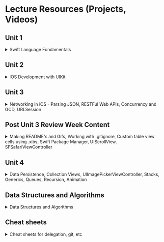 # Lecture Resources (Projects, Videos)

## Unit 1

<details> 
  <summary>Swift Language Fundamentals</summary>

#### In-class Xcode Playgrounds and Projects

1. [Types, Variables and Logic](https://github.com/alexpaul/Pursuit-Core-iOS/blob/master/Unit1/Types-Variables.playground/Contents.swift)   
1. [Control Flow](https://github.com/alexpaul/Pursuit-Core-iOS/blob/master/Unit1/Control-Flow.playground/Contents.swift)    
1. [Loops, Part 1](https://github.com/alexpaul/Pursuit-Core-iOS/blob/master/Unit1/Loops-Part-1.playground/Contents.swift)   
1. [Loops, Part 2](https://github.com/alexpaul/Pursuit-Core-iOS/blob/master/Unit1/Loops-Part-2.playground/Contents.swift)    
1. [Strings, Part 1](https://github.com/alexpaul/Pursuit-Core-iOS/blob/master/Unit1/Strings-Part-1.playground/Contents.swift)   
1. [Strings, Part 2](https://github.com/alexpaul/Pursuit-Core-iOS/blob/master/Unit1/Strings-Part-2.playground/Contents.swift)     
1. [Arrays, Part 1](https://github.com/alexpaul/Pursuit-Core-iOS/blob/master/Unit1/Arrays-Part-1.playground/Contents.swift)   
1. [Arrays, Part 2](https://github.com/alexpaul/Pursuit-Core-iOS/blob/master/Unit1/Arrays-Part-2.playground/Contents.swift)  
1. [Optionals](https://github.com/alexpaul/Pursuit-Core-iOS/blob/master/Unit1/Optionals.playground/Contents.swift)   
1. [Dictionaries](https://github.com/alexpaul/Pursuit-Core-iOS/blob/master/Unit1/Dictionaries.playground/Contents.swift)  
1. [Sets](https://github.com/alexpaul/Pursuit-Core-iOS/blob/master/Unit1/Sets.playground/Contents.swift)   
1. [Functions, Part 1](https://github.com/alexpaul/Pursuit-Core-iOS/blob/master/Unit1/Functions-Part-1.playground/Contents.swift)   
1. [Closures, Part 1](https://github.com/alexpaul/Pursuit-Core-iOS/blob/master/Unit1/Closures-Part-1.playground/Contents.swift)   
1. [Enumerations (Enums), Part 1](https://github.com/alexpaul/Pursuit-Core-iOS/blob/master/Unit1/Enums-Part-1.playground/Contents.swift) 
1. [Enumerations (Enums), Part 2](https://github.com/alexpaul/Pursuit-Core-iOS/blob/master/Unit1/Enums-Part-2.playground/Contents.swift)  
1. [Structs](https://github.com/alexpaul/Pursuit-Core-iOS/blob/master/Unit1/Structs.playground/Contents.swift)   
1. [Classes](https://github.com/alexpaul/Pursuit-Core-iOS/blob/master/Unit1/Classes.playground/Contents.swift)  
1. [Structs and Classes Wrapup](https://github.com/alexpaul/Pursuit-Core-iOS/blob/master/Unit1/Structs-and-Classes-Wrapup.playground/Contents.swift)   
1. [Initialization](https://github.com/alexpaul/Pursuit-Core-iOS/blob/master/Unit1/Initialization.playground/Contents.swift)
1. [Encapsulation](https://gist.github.com/alexpaul/ab4c53b36c1ccfc068a32c45fefbc4a6)    


#### In-class Project Demo 

1. [readline() demo](https://github.com/alexpaul/Pursuit-Core-iOS/blob/master/Unit1/ReadLineDemo/ReadLineDemo/main.swift)    
1. [TriviaGame](https://github.com/alexpaul/TriviaGame)   


#### Questions Review Playgrounds and Projects

1. [Reverse a String, Find the String with the most a's in an Array](https://github.com/alexpaul/Pursuit-Core-iOS/blob/master/Unit1/Questions-Review-10-04-19.playground/Contents.swift)  
1. [Optionals and Dictionary](https://github.com/alexpaul/Pursuit-Core-iOS/blob/master/Unit1/Questions-Review-Optionals-Dictionaries.playground/Contents.swift)   
1. [Sets](https://github.com/alexpaul/Pursuit-Core-iOS/blob/master/Unit1/Questions-Review-Sets.playground/Contents.swift)  
1. [Dictionary and Closures](https://gist.github.com/alexpaul/5403e38feb13e954cb1b58856fda73e5)   
1. [Closures and Implementing a custom map function](https://github.com/alexpaul/Pursuit-Core-iOS/blob/master/Unit1/Questions-Review-Closures-Custom-map.playground/Contents.swift)   
1. [Enums](https://github.com/alexpaul/Pursuit-Core-iOS/blob/master/Unit1/Questions-Review-Enums.playground/Contents.swift) 


#### Lecture Videos

1. [Pushing a Local Repository to Github](https://www.youtube.com/watch?v=UBIULfmEynA&list=PLjdVqs-1R8wG5UCYQzbvAYP0wCEUySPey&index=6&t=4s) 
1. [Types, Variables and Logic](https://www.youtube.com/watch?v=svm8SU1AuFA&list=PLjdVqs-1R8wG5UCYQzbvAYP0wCEUySPey&index=5&t=8s)      
1. [Control flow](https://www.youtube.com/watch?v=zXozLu5jhqE&list=PLjdVqs-1R8wG5UCYQzbvAYP0wCEUySPey&index=4&t=3s)    
1. [Introduction to Optionals](https://www.youtube.com/watch?v=ahviHGF3260&list=PLjdVqs-1R8wG5UCYQzbvAYP0wCEUySPey&index=3&t=6s)       
1. [Loops, Part 1](https://www.youtube.com/watch?v=v79dGoMFmrM&t=1277s)    
1. [Loops, Part 2](https://www.youtube.com/watch?v=kJQJiNpP5Jk&t=663s)    
1. [Strings, Part 1](https://www.youtube.com/watch?v=0ov2jpoIRYw&t=4s)     
1. [Strings, Part 2](https://youtu.be/JKUJ8Ns67s4)   
1. [Arrays, Part 1](https://youtu.be/8EEEruma-lg)  
1. [Arrays, Part 2](https://www.youtube.com/watch?v=SAt0d3Zqqyg&t=40s)    
1. [Optionals](https://www.youtube.com/watch?v=AHegXlW7Lg4&list=PLjdVqs-1R8wG5UCYQzbvAYP0wCEUySPey&index=1)   
1. [Dictionaries](https://www.youtube.com/watch?v=MZVckABm8dI&list=PLjdVqs-1R8wG5UCYQzbvAYP0wCEUySPey&index=2)   
1. [Sets](https://youtu.be/dJWw4jdyd2I)   
1. [Functions, Part 1](https://www.youtube.com/watch?v=bSEw2efBMvU&t=160s)   
1. [Closures, Part 1](https://youtu.be/em5lUr4gh6c)    
1. [Enumerations (Enums), Part 1](https://youtu.be/mo5EogdY1kw)  
1. [Enumerations (Enums), Part 2](https://youtu.be/Wn3o3EdIs0E) 
1. [Structs](https://youtu.be/TJUHqNw7fi4)      
1. [Classes](https://youtu.be/fePinLSpJ_8)    
1. [Structs and Classes Wrap up](https://youtu.be/rmyJy77kBOE)    
1. [Initialization](https://youtu.be/H9_HKtk3i6Q)     


#### Questions Review Videos

1. [Reverse a String, Find the String with the most a's in an Array](https://www.youtube.com/watch?v=KVuEyVMcAx4&t=104s)   
1. [Optionals and Dictionary](https://youtu.be/E3l3w62fXf8)   
1. [Sets](https://www.youtube.com/watch?v=c9D4dxp117k&t=3s)   
1. [Solving algorithms and Pair programming](https://youtu.be/FpDznrg5ZcI)   
1. [Dictionary and Closures](https://youtu.be/OBPWLLiPcZ0)    
1. [Closures and implementing custom map](https://youtu.be/tvxw1kC3750)   
1. [Enums](https://youtu.be/tiDCGx3nm-U)


#### Project Demo Videos 

1. [Using readline() and macOS Command Line Tool to create a Text Adventure app](https://www.youtube.com/watch?v=QXyiVYO56_w&list=PLjdVqs-1R8wG5UCYQzbvAYP0wCEUySPey&index=2&t=2893s)   
1. [TriviaGame, Part 1](https://youtu.be/5QGVZFkQtY0) 
1. [TriviaGame, Part 2](https://youtu.be/JaQRfmf7RF4)   
1. [TriviaGame, Part 3](https://youtu.be/J-tvDMz5ZiM)   
1. [TriviaGame, Part 4](https://youtu.be/SePUzHKbqrw)   

#### Labs 

1. Daily labs on Swift Fundamental Topics
1. Text-Based Adventure 
1. Hangman CLI 
1. Calculator CLI 


#### Lab Assignment Overview Videos

1. [Hangman Commmand-line macOS application](https://www.youtube.com/watch?v=8fIK_q6EGcY)   
1. [Calculator Command-line macOS application](https://youtu.be/Ozy8WHpRLoE)   

#### Swift Lightning Round Videos 

1. [Using CharacterSet - CharacterSet is great when you are looking for a particular set of characters](https://youtu.be/x_yzKLPa2L0)  
1. [Creating the alphabets using UnicodeScaler and Range](https://www.youtube.com/watch?v=_uPqpa969Ds&t=94s)   
1. [Unwrapping optionals using guard in functions](https://www.youtube.com/watch?v=8AzVFhsNIvQ&t=41s)   

</details> 

## Unit 2
<details> 
  <summary>iOS Development with UIKit</summary>

#### In-class Xcode Projects and Playgrounds

1. [Introduction to iOS Development with UIKit - MyFirstApp](https://github.com/alexpaul/MyFirstApp) 
1. [Recipes app using MVC Architecture](https://github.com/alexpaul/Recipes-Intro-To-MVC-Architecture) 
1. [Protocols](https://github.com/alexpaul/Pursuit-Core-iOS/blob/master/Unit2/Protocols.playground/Contents.swift)   
1. [Delegation with UITextField - GuessingGame](https://github.com/alexpaul/GuessingGame)   
1. [Big O Notation](https://github.com/alexpaul/Pursuit-Core-iOS/blob/master/Unit2/Big-O-Notation.playground/Contents.swift)
1. [Autolayout](https://github.com/alexpaul/Autolayout)  
1. [App Life Cycle and UIControls](https://github.com/alexpaul/AppLifeCycle-UIControls)   
1. [TableViews, basic built-in cell, table view sections, UITabBarController](https://github.com/alexpaul/TableViews)   
1. [DatePicker, Date, Unwind Segue](https://github.com/alexpaul/DatePicker) 
1. [FellowCountries - Resizing cells, Custom cells, Dynamic type](https://github.com/alexpaul/FellowCountries)   
1. [ZooAnimals - Custom cells using the Storyboard Scene](https://github.com/alexpaul/ZooAnimals) 
1. [Scheduler Version 1 - Modifying (insert, delete, reorder) table view rows](https://github.com/alexpaul/Scheduler)   


#### Lecture Videos

1. [Introduction to iOS Development with UIKit](https://youtu.be/KaTUb8-UuT4)  
1. [Introduction to MVC Architecture](https://youtu.be/mP1VV5uNJkE)  
1. [Protocols](https://youtu.be/A_2GhR1GEt0)   
1. [Delegation through UITextField](https://youtu.be/KoDEl5nWT00)   
1. [Big O Notation](https://youtu.be/b9AvLEFihFw)  
1. [Autolayout, Part 1](https://youtu.be/VETNb_Auvwc)    
1. [Autolayout, Part 2](https://youtu.be/Uel4zvcntzc)    
1. [Autolayout, Part 3](https://youtu.be/OEY66TwOBJg)    
1. [App Life Cycle Methods and UIControls in UIKit, Part 1](https://youtu.be/stqGtoNubRM)    
1. [App Life Cycle Methods and UIControls in UIKit, Part 2](https://youtu.be/oFEJvMtUQvw)    
1. [App Life Cycle Methods and UIControls in UIKit, Part 3](https://youtu.be/-p2vgQvrj80)    
1. [Autolayout, Part 4: Size Classes](https://youtu.be/sow7DKepmp8)   
1. [Introduction to UITableView](https://youtu.be/QVU6Va49ln0)   
1. [UITableView Sections, Part 1](https://youtu.be/E7pBJMd_N6w)   
1. [UITableView Sections, Part 2](https://youtu.be/tc8l3YlbUho)   
1. [UITableView Sections, Part 3](https://youtu.be/JtwzkbE8zKY)   
1. [DatePicker, Date, Unwind Segue, Part 1](https://youtu.be/VXEHsZ1lH3Q)   
1. [DatePicker, Date, Unwind Segue, Part 2](https://youtu.be/thUCqyEBdaY)   
1. [DatePicker, Date, Unwind Segue, Part 3](https://youtu.be/aAxjJtQb9HQ)   
1. [FellowCountries - Resizing cells, Custom cells, Dynamic type, Part 1](https://youtu.be/mm2_oiDO4ho)   
1. [FellowCountries - Resizing cells, Custom cells, Dynamic type, Part 2](https://youtu.be/mEwUE8n9hxo) 
1. [ZooAnimals - Custom cells using the Storyboard Scene, Part 1](https://youtu.be/h7zd-CkkboE)   
1. [ZooAnimals - Custom cells using the Storyboard Scene, Part 2](https://youtu.be/qeuRwAwxf7g)   
1. [ZooAnimals - Custom cells using the Storyboard Scene, Part 3](https://youtu.be/X42NxKZjuq8)   
1. [ZooAnimals - Custom cells using the Storyboard Scene, Part 4](https://youtu.be/LuK8cL5rN1g)   
1. [Scheduler, Version 1 - Modifying (insert, delete, reorder) table view rows, Part 1](https://youtu.be/aJ76odkYIsk)   
1. [Scheduler, Version 1 - Modifying (insert, delete, reorder) table view rows, Part 2](https://youtu.be/OeSXWkT-PFc)  
1. [Scheduler, Version 1 - Modifying (insert, delete, reorder) table view rows, Part 3](https://youtu.be/zax9E67kkPU)    

#### Supplementary Projects 

1. [UpdatingFont - using unwind segue to pass data back from a view controller and prepare(for segue: ) to pass data forward to a view controller](https://github.com/alexpaul/UpdatingFont)   



#### Github Videos

1. [Creating and pushing a Github project from Xcode](https://youtu.be/KzwLzE1dvh0) 

#### Labs 

1. Three Card Monte
1. ColorGuessingGame 
1. TextTwist - UITextField, UITextFieldDelegate
1. TicTacToe
1. Autolayout-Lab
1. CardGenerator - UIControls, e.g UIStepper, UISegmentedConrol
1. TableView-Sections-Lab 
1. Multiple-MVC-Lab (segue and pass data between view controllers)  
1. ZooAnimals - custom cells, subclassing UITableViewCell, push segue
1. Game of Thrones - table view sections, push segue
1. UpdatingFont - using unwind segue to update the cell label fonts of a previous view controller), modal presentation segue
1. GroceryList - editing table view rows (insert, delete, reoder) in a sectioned table view, modal presentation segue


#### Lab Assignment Overview Videos

1. [Tic Tac Toe](https://youtu.be/0Se5rK5VOJE)  
1. [Hangman iOS app](https://youtu.be/1QwnrOIis3M)   


</details> 

## Unit 3
<details> 
  <summary>Networking in iOS - Parsing JSON, RESTFul Web APIs, Concurrency and GCD, URLSession</summary>

#### In-class Xcode Projects and Playgrounds

1. [Introduction to the Internet and JSON Parsing in Playgrounds](https://github.com/alexpaul/Lecture-Resources/blob/master/Unit3/JSONParsing.playground/Contents.swift)   
1. [TopStories - Parsing Local JSON from the App Bundle](https://github.com/alexpaul/TopStories)
1. [ChallengeCalculator - Introduction to Unit Testing, XCTest](https://github.com/alexpaul/ChallengeCalculator)  
1. [RandomUserApp - Test-driven development (TDD)](https://github.com/alexpaul/RandomUserApp)  
1. [Using URLSession to fetch Web Data](https://github.com/alexpaul/Jokes)   
1. [Introduction to Concurrency and Grand Central Dispatch](https://github.com/alexpaul/Concurrency) 
1. [URLSession Wrapper - NetworkHelper](https://github.com/alexpaul/NetworkHelper)  
1. [ARC - Memory Management](https://github.com/alexpaul/ARC-Memory-Management)  
1. [AstronomyPhotos - Image handling in cells](https://github.com/alexpaul/AstronomyPhotos)  
1. [RecipeSearch - API Authentication using API Keys](https://github.com/alexpaul/RecipeSearch-Using-Basic-Auth)
1. [LabQuestions - Making POST Requests (Uploading Data to a Web API)](https://github.com/alexpaul/LabQuestions)   


#### Lecture Videos

1. [Introduction to the Internet and JSON Parsing in Playgrounds - Part 1](https://youtu.be/eHyWf8mYMbs)   
1. [Introduction to the Internet and JSON Parsing in Playgrounds - Part 2](https://youtu.be/baFEobo86Ak)   
1. [Parsing Local JSON from the App Bundle - Part 1](https://youtu.be/6_ecnDOel2Y)   
1. [Parsing Local JSON from the App Bundle - Part 2](https://youtu.be/5tFV5TNsZPY)  
1. [UISearchBar, UISearchBarDelegate - Part 1](https://youtu.be/h9DUXXIyjSA)  
1. [UISearchBar, UISearchBarDelegate - Part 2](https://youtu.be/woDus88iOxg)  
1. [Fetching an Image with a given URL, URLSession, Result type, Escaping Closures, GCD](https://youtu.be/BwSEyT-bMyY)   
1. [Introduction to Unit Testing - Part 1](https://youtu.be/iRYa_Md-Ofg)   
1. [Introduction to Unit Testing - Part 2](https://youtu.be/QvrZDclVUmU)   
1. [Test Driven Development (TDD)](https://youtu.be/eRdt-RMNpcY)   
1. [TDD and Parsing a Heterogeneous JSON data type](https://youtu.be/BjQwvBTGG-g)  
1. [Using URLSession to fetch Web Data](https://youtu.be/cFlm0l4gBIU)   
1. [Introduction to Concurrency and Grand Central Dispatch](https://youtu.be/Qy40OXUMtmc)   
1. [URLSession Wrapper - NetworkHelper - Part 1](https://youtu.be/F4VZdjWQl7w)   
1. [URLSession Wrapper - NetworkHelper - Part 2](https://youtu.be/QvrZDclVUmU)   
1. [ARC - Memory Management](https://youtu.be/Kk8eHndccUk)  
1. [Image handling in cells - Part 1](https://youtu.be/5PNW4iuzMf8) 
1. [Image handling in cells - Part 2](https://youtu.be/7FG9LTeKC18) 
1. [API Authentication using API Keys - Part 1](https://youtu.be/SLTzuszHKWk)
1. [API Authentication using API Keys - Part 2](https://youtu.be/ddW4NVOSyk8)
1. [API Authentication using API Keys - Part 3](https://youtu.be/jtqgLYjknJc)  
1. [API Authentication using API Keys - Part 4](https://youtu.be/vshVRwVqWWk)  
1. [Making POST Requests (Uploading Data to a Web API) - Part 1](https://youtu.be/jc3di3HihQk)  
1. [Making POST Requests (Uploading Data to a Web API) - Part 2](https://youtu.be/-k6rHv7Icoo)
1. [Making POST Requests (Uploading Data to a Web API) - Part 3](https://youtu.be/p7Gna9-ZmR4)
1. [Making POST Requests (Uploading Data to a Web API) - Part 4](https://youtu.be/n5V8n_K_nUk)
1. [Making POST Requests (Uploading Data to a Web API) - Part 5](https://youtu.be/753z1SnlKeM)
1. [Making POST Requests (Uploading Data to a Web API) - Part 6](https://youtu.be/OTg3kSyZ34o)
1. [Making POST Requests (Uploading Data to a Web API) - Part 7](https://youtu.be/eciU06eTQrM)
1. [Making POST Requests (Uploading Data to a Web API) - Part 8](https://youtu.be/kzdIf9GIAik)




#### Labs 

1. Parsing JSON - Weather, Color, Random User API
1. SongsSearchBar
1. Introduction to Unit Testing Lab - Jokes API, Star Wars API, Trivia API
1. StocksPeople 
1. Concurrency - Country list, flag, Exchange rates, Weather
1. Image and Error Handling - Comic viewer, Pokemon cards, Random user
1. Comic 
1. Making GET requests - Shows, Episodes
1. Airtable - Project tracker Projects
1. Podcast search and favorites

</details> 

## Post Unit 3 Review Week Content
<details> 
  <summary>Making README's and Gifs, Working with .gitignore, Custom table view cells using .xibs, Swift Package Manager, UIScrollView, SFSafariViewController</summary> 
  
#### Lecture Videos
1. [Making README's and Gifs](https://youtu.be/4dEnCEjY9a8)
1. [Working with .gitignore](https://youtu.be/eg3EjLLJyPI)
1. [Custom table view cells using xibs](https://youtu.be/akXOYV0_lFw)
1. [Using Swift Packages, UIScrollView, SFSafariViewController](https://youtu.be/QhQkTbtG1-A)

  
</details> 

## Unit 4
<details> 
  <summary>Data Persistence, Collection Views, UIImagePickerViewController, Stacks, Generics, Queues, Recursion, Animation</summary>
  
#### In-class Xcode Projects and Playgrounds
1. [UserDefaults-Demo, UITableViewController](https://github.com/alexpaul/UserDefaults-Demo)
1. [CollectionView-RandomDogs](https://github.com/alexpaul/CollectionView-RandomDogs)
1. [Generics, In-Out Functions, Stacks](https://github.com/alexpaul/Lecture-Resources/blob/master/Unit4/Generics-inout-Functions-Stacks.playground/Contents.swift)
1. [Scheduler Version 2 - FileManager and Docuements Directory](https://github.com/alexpaul/Scheduler-Persistence)  
1. [UIImagePickerController, Custom Delegation and Persistence](https://github.com/alexpaul/ImagePicker)
1. [Recursion](https://github.com/alexpaul/Recursion)
1. [Scheudler Version 3 - Custom-Delegation-UITabBarControlller](https://github.com/alexpaul/Scheduler-Custom-Delegation-Tab-Controller)
1. [Programmatic UI](https://github.com/alexpaul/Programmatic-UI)
1. [Programmatic UI, Xibs and Storyboards](https://github.com/alexpaul/Programmatic-UI-Xibs-Storyboards)
1. [LinkedList](https://github.com/alexpaul/Lecture-Resources/blob/master/Unit4/LinkedList.playground/Contents.swift)
1. [UIKit Animations](https://github.com/alexpaul/UIKit-Animations)
1. [UIScrollView, UIImageView, Zooming](https://github.com/alexpaul/UIScrollView-UIImage-Zooming)
1. [UIKit Gestures](https://github.com/alexpaul/UIKit-Gestures)
1. [Keyboard Handling](https://github.com/alexpaul/KeyboardHandling)
1. [NYTTopStories](https://github.com/alexpaul/NYTTopStories)


#### Lecture Videos
1. [Persistence with UserDefaults, Part 1](https://youtu.be/QQ_vN3mcb4Y)
1. [Persistence with UserDefaults, Part 2](https://youtu.be/BzumxgCZ0As)
1. [UICollectionView using UICollectionViewFlowLayout, Part 1](https://youtu.be/AdPBtuV0W8o)
1. [UICollectionView using UICollectionViewFlowLayout, Part 2](https://youtu.be/0a27SpbbpSU)
1. [UICollectionView using UICollectionViewFlowLayout, Part 3](https://youtu.be/QxFVRNR-ybY)
1. [Generics, In-Out Functions, Stacks](https://youtu.be/UJNezGgD0pc)
1. [Scheduler, Version 2 - FileManager and Documents Directory, Part 1](https://youtu.be/p4exolZztJc)  
1. [Scheduler, Version 2 - FileManager and Documents Directory, Part 2](https://youtu.be/CVTBYRrVd6g)  
1. [Scheduler, Version 2 - FileManager and Documents Directory, Part 3](https://youtu.be/qE-baS-7C3I)  
1. [ImagePicker - UIImagePickerController, Custom Delegation and Persistence Part 1](https://youtu.be/aId35qUcUmw)
1. [ImagePicker - UIImagePickerController, Custom Delegation and Persistence Part 2](https://youtu.be/G2L8VtDNF70)
1. [ImagePicker - UIImagePickerController, Custom Delegation and Persistence Part 3](https://youtu.be/HkJg2sOBh8Y)
1. [ImagePicker - UIImagePickerController, Custom Delegation and Persistence Part 4](https://youtu.be/u55AqHgp6h0)
1. [ImagePicker - UIImagePickerController, Custom Delegation and Persistence Part 5](https://youtu.be/sLHMET20eJ4)
1. [ImagePicker - UIImagePickerController, Custom Delegation and Persistence Part 6](https://youtu.be/nn1ZZwBB0yc)
1. [Recursion, Part 1](https://youtu.be/tJSaP4NSK-8)
1. [Recursion, Part 2](https://youtu.be/-JVobl-6c8k)
1. [Scheduler, Version 3 - Using an enum to manage the edit state of a view controller](https://youtu.be/bPpVvBROKb0)
1. [Scheduler, Version 3 - Persist updating an object, creating a new git branch](https://youtu.be/nFc6DrKUGJY)
1. [Scheduler, Version 3 - Subclass UITabBarController Inject its view controllers with dependencies](https://youtu.be/Boq7XDI6kTc)
1. [Scheduler, Version 3 - Using custom delegation with UITabBarController](https://youtu.be/JIv1IX6hwic)
1. [Recursion, Part 3](https://youtu.be/lhwNwSXH_Yw)
1. [Programmatic UI, Part 1](https://youtu.be/NVUZlh-UH90)
1. [Programmatic UI, Part 2](https://youtu.be/YWuIn-iLjzY)
1. [Programmatic UI, Part 3](https://youtu.be/-u5Sr2hM6es)
1. [Programmatic UI, Part 4](https://youtu.be/tQhj-GzP4jM)
1. [Programmatic UI, Xibs, Storyboards](https://youtu.be/et9-FMFSF-4)
1. [Linked List, Part 1](https://youtu.be/lEN7OfQNdX4)
1. [Linked List, Part 2](https://youtu.be/hxH41LdYZ5E)
1. [UIKit Animations, Part 1](https://youtu.be/6-ifJBROHXg)
1. [UIKit Animations, Part 2](https://youtu.be/djjT0M70zcU)
1. [UIScrollView, UIImageView, Zooming](https://youtu.be/zBUIYTHhFyA)
1. [UIKit Gestures, Part 1](https://youtu.be/kUKdbYOOKrk)
1. [Keyboard Handling, Part 1](https://youtu.be/eY9AElLBOQM)
1. [Keyboard Handling, Part 2](https://youtu.be/KsSZaTt7U7k)
1. [UIKit Animations, Part 3](https://youtu.be/mgnblgy6nvQ)
1. [UIKit Animations, Part 4](https://youtu.be/iB3El0iMh6w)
1. [UIKit Animations, Part 5](https://youtu.be/ClHV1Qqoa3Q)
1. [NYTTopStories, Part 1](https://youtu.be/2emgRG2Z78A)
1. [NYTTopStories, Part 2](https://youtu.be/dHOEz2lzOjY)
1. [NYTTopStories, Part 3](https://youtu.be/eIpF8LOhgyE)
1. [NYTTopStories, Part 4](https://youtu.be/B03F7dm0MMQ)
1. [NYTTopStories, Part 5](https://youtu.be/VtD7WW6uAEQ)


  
</details> 


## Data Structures and Algorithms
<details> 
  <summary>Data Structures and Algorithms</summary>

#### In-class Xcode Projects and Playgrounds

1. [Reverse a String, Find the String with the most a's in an Array](https://github.com/alexpaul/Pursuit-Core-iOS/blob/master/Unit1/Questions-Review-10-04-19.playground/Contents.swift)  
1. [Optionals and Dictionary](https://github.com/alexpaul/Pursuit-Core-iOS/blob/master/Unit1/Questions-Review-Optionals-Dictionaries.playground/Contents.swift)   
1. [Sets](https://github.com/alexpaul/Pursuit-Core-iOS/blob/master/Unit1/Questions-Review-Sets.playground/Contents.swift)  
1. [Dictionary and Closures](https://gist.github.com/alexpaul/5403e38feb13e954cb1b58856fda73e5)   
1. [Closures and Implementing a custom map function](https://github.com/alexpaul/Pursuit-Core-iOS/blob/master/Unit1/Questions-Review-Closures-Custom-map.playground/Contents.swift)   
1. [Enums](https://github.com/alexpaul/Pursuit-Core-iOS/blob/master/Unit1/Questions-Review-Enums.playground/Contents.swift) 
1. [Big O Notation](https://github.com/alexpaul/Pursuit-Core-iOS/blob/master/Unit2/Big-O-Notation.playground/Contents.swift)
1. [Generics, In-Out Functions, Stacks](https://github.com/alexpaul/Lecture-Resources/blob/master/Unit4/Generics-inout-Functions-Stacks.playground/Contents.swift)
1. [Recursion](https://github.com/alexpaul/Recursion)
1. [LinkedList](https://github.com/alexpaul/Lecture-Resources/blob/master/Unit4/LinkedList.playground/Contents.swift)


#### Lecture Videos

1. [Reverse a String, Find the String with the most a's in an Array](https://www.youtube.com/watch?v=KVuEyVMcAx4&t=104s)   
1. [Optionals and Dictionary](https://youtu.be/E3l3w62fXf8)   
1. [Sets](https://www.youtube.com/watch?v=c9D4dxp117k&t=3s)   
1. [Solving algorithms and Pair programming](https://youtu.be/FpDznrg5ZcI)   
1. [Dictionary and Closures](https://youtu.be/OBPWLLiPcZ0)    
1. [Closures and implementing custom map](https://youtu.be/tvxw1kC3750)   
1. [Enums](https://youtu.be/tiDCGx3nm-U)
1. [Big O Notation](https://youtu.be/b9AvLEFihFw)  
1. [Generics, In-Out Functions, Stacks](https://youtu.be/UJNezGgD0pc)  
1. [Recursion, Part 1](https://youtu.be/tJSaP4NSK-8)
1. [Recursion, Part 2](https://youtu.be/-JVobl-6c8k)
1. [Recursion, Part 3](https://youtu.be/lhwNwSXH_Yw)
1. [Linked List, Part 1](https://youtu.be/lEN7OfQNdX4)
1. [Linked List, Part 2](https://youtu.be/hxH41LdYZ5E)

</details> 


## Cheat sheets
<details> 
  <summary>Cheat sheets for delegation, git, etc</summary>

1. [Custom delegation flow](https://gist.github.com/alexpaul/978c561846b0c619ba7b01b1cfb0d9e7)
1. [Git branching](https://gist.github.com/alexpaul/336a78487414f70b8d8c5e1e888f9278)
1. [Dependency Injection](https://gist.github.com/alexpaul/19731a42ea13467beab8f1c641ee2185)
1. [Programmatically settting up the SceneDelegate](https://gist.github.com/alexpaul/875d1c8ce45a5f536d0c81087285f4d8)

</details> 


